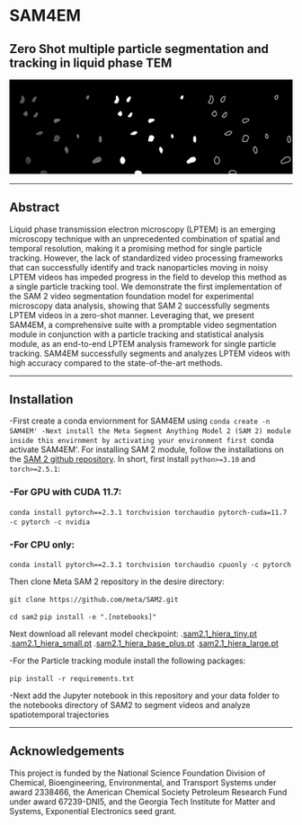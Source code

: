 # SAM4EM
## Zero Shot multiple particle segmentation and tracking  in liquid phase TEM
![Banner](./banner.jpg)
* * * * * *
## Abstract

Liquid phase transmission electron microscopy (LPTEM) is an emerging microscopy technique with an unprecedented combination of spatial and temporal resolution, making it a promising method for single particle tracking. However, the lack of standardized video processing frameworks that can successfully identify and track nanoparticles moving in noisy LPTEM videos has impeded progress in the field to develop this method as a single particle tracking tool. We demonstrate the first implementation of the SAM 2 video segmentation foundation model for experimental microscopy data analysis, showing that SAM 2 successfully segments LPTEM videos in a zero-shot manner. Leveraging that, we present SAM4EM, a comprehensive suite with a promptable video segmentation module in conjunction with a particle tracking and statistical analysis module, as an end-to-end LPTEM analysis framework for single particle tracking. SAM4EM successfully segments and analyzes LPTEM videos with high accuracy compared to the state-of-the-art methods.
* * * * * *

## Installation
-First create a conda enviornment for SAM4EM using `conda create -n SAM4EM'
-Next install the Meta Segment Anything Model 2 (SAM 2) module inside this envirnment by activating your environment first `conda activate SAM4EM'. For installing SAM 2 module, follow the installations on the [SAM 2 github repository](https://github.com/facebookresearch/sam2). In short, first install `python>=3.10` and `torch>=2.5.1`:
### -For GPU with CUDA 11.7:
`conda install pytorch==2.3.1 torchvision torchaudio pytorch-cuda=11.7 -c pytorch -c nvidia`
### -For CPU only:
`conda install pytorch==2.3.1 torchvision torchaudio cpuonly -c pytorch`

Then clone Meta SAM 2 repository in the desire directory:

`git clone https://github.com/meta/SAM2.git`

`cd sam2`
`pip install -e ".[notebooks]"`

Next download all relevant model checkpoint:
.[sam2.1_hiera_tiny.pt](https://dl.fbaipublicfiles.com/segment_anything_2/092824/sam2.1_hiera_tiny.pt)
.[sam2.1_hiera_small.pt](https://dl.fbaipublicfiles.com/segment_anything_2/092824/sam2.1_hiera_small.pt)
.[sam2.1_hiera_base_plus.pt](https://dl.fbaipublicfiles.com/segment_anything_2/092824/sam2.1_hiera_base_plus.pt)
.[sam2.1_hiera_large.pt](https://dl.fbaipublicfiles.com/segment_anything_2/092824/sam2.1_hiera_large.pt)

-For the Particle tracking module install the following packages:

`pip install -r requirements.txt`

-Next add the Jupyter notebook in this repository and your data folder to the notebooks directory of SAM2 to segment videos and analyze spatiotemporal trajectories


* * * * * *
## Acknowledgements 

This project is funded by the National Science Foundation Division of Chemical, Bioengineering, Environmental, and Transport Systems under award 2338466, the American Chemical Society Petroleum Research Fund under award 67239-DNI5, and the Georgia Tech Institute for Matter and Systems, Exponential Electronics seed grant.
